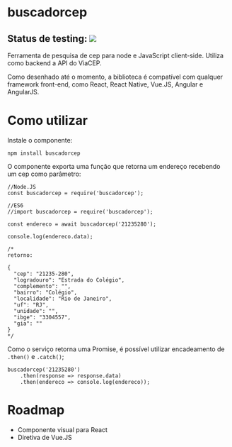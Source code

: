 # buscadorcep

## Status de testing: ![](https://travis-ci.org/ygorlazaro/buscadorcep.svg?branch=master)

Ferramenta de pesquisa de cep para node e JavaScript client-side. Utiliza como backend a API do ViaCEP.

Como desenhado até o momento, a biblioteca é compatível com qualquer framework front-end, como React, React Native, Vue.JS, Angular e AngularJS.

# Como utilizar

Instale o componente:

`npm install buscadorcep`

O componente exporta uma função que retorna um endereço recebendo um cep como parâmetro:

```
//Node.JS
const buscadorcep = require('buscadorcep');

//ES6
//import buscadorcep = require('buscadorcep');

const endereco = await buscadorcep('21235280');

console.log(endereco.data);

/*
retorno:

{
  "cep": "21235-280",
  "logradouro": "Estrada do Colégio",
  "complemento": "",
  "bairro": "Colégio",
  "localidade": "Rio de Janeiro",
  "uf": "RJ",
  "unidade": "",
  "ibge": "3304557",
  "gia": ""
}
*/
```

Como o serviço retorna uma Promise, é possível utilizar encadeamento de `.then()` e `.catch()`;

```
buscadorcep('21235280')
    .then(response => response.data)
    .then(endereco => console.log(endereco));
```    

# Roadmap

* Componente visual para React
* Diretiva de Vue.JS
